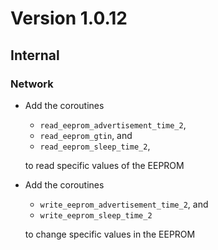 # Version 1.0.12

## Internal

### Network

- Add the coroutines

  - `read_eeprom_advertisement_time_2`,
  - `read_eeprom_gtin`, and
  - `read_eeprom_sleep_time_2`,

  to read specific values of the EEPROM

- Add the coroutines

  - `write_eeprom_advertisement_time_2`, and
  - `write_eeprom_sleep_time_2`

  to change specific values in the EEPROM

